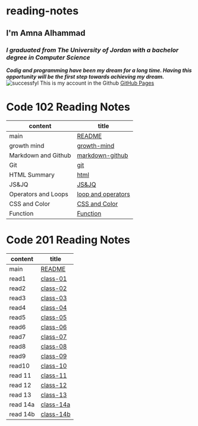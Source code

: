 # reading-notes
## **I'm Amna Alhammad**
### *I graduated from The University of Jordan with a bachelor degree in Computer Science*
***Codig and programming have been my dream for a long time. Having this opportunity will be the first step towards achieving my dream.***
![successfyl](https://www.wealthacademyglobal.com/wp-content/uploads/2016/12/Success-1030x686.jpg)
This is my account in the Github [GitHub Pages](https://github.com/Amna-Alhammad/)

# **Code 102 Reading Notes**

content  | title
------------ | -------------
main       | [README](https://amna-alhammad.github.io/reading-notes/)
growth mind   | [growth-mind](https://amna-alhammad.github.io/reading-notes/growth-mind)
Markdown and Github   |[markdown-github](https://amna-alhammad.github.io/reading-notes/markdown-github)
Git          |[git](https://amna-alhammad.github.io/reading-notes/git)
HTML Summary     |[html](https://amna-alhammad.github.io/reading-notes/html)
 JS&JQ    | [JS&JQ](https://amna-alhammad.github.io/reading-notes/JSJQ)
 Operators and Loops | [loop and operators](https://amna-alhammad.github.io/reading-notes/loop)
 CSS and Color |[CSS and Color](https://amna-alhammad.github.io/reading-notes/css-and-color)
 Function | [Function](https://amna-alhammad.github.io/reading-notes/functions)


# **Code 201 Reading Notes**

content  | title
------------ | -------------
main       | [README](https://amna-alhammad.github.io/reading-notes/)
read1   | [class-01](https://amna-alhammad.github.io/reading-notes/class-01)
read2       |[class-02](https://amna-alhammad.github.io/reading-notes/class-02)
read3          |[class-03](https://amna-alhammad.github.io/reading-notes/class-03)
read4     | [class-04](https://amna-alhammad.github.io/reading-notes/class-04)
read5 |  [class-05](https://amna-alhammad.github.io/reading-notes/class05)
read6 | [class-06](https://amna-alhammad.github.io/reading-notes/class-06)
read7| [class-07](https://amna-alhammad.github.io/reading-notes/class-07)
read8 | [class-08](https://amna-alhammad.github.io/reading-notes/class-08)
read9 | [class-09](https://amna-alhammad.github.io/reading-notes/class-09)
read10 |[class-10](https://amna-alhammad.github.io/reading-notes/class-10)
read 11 | [class-11](https://amna-alhammad.github.io/reading-notes/class-11)
read 12 | [class-12](https://amna-alhammad.github.io/reading-notes/class-12)
read 13 | [class-13](https://amna-alhammad.github.io/reading-notes/class-13)
read 14a | [class-14a](https://amna-alhammad.github.io/reading-notes/class-14a)
read 14b | [class-14b](https://amna-alhammad.github.io/reading-notes/class-14b)

